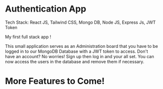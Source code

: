 # Authentication App

Tech Stack: React JS, Tailwind CSS, Mongo DB, Node JS, Express Js, JWT Token

My first full stack app !

This small application serves as an Administration board that you have to be logged in to our MongoDB Database with a JWT token to access. Don't have an account? No worries! Sign up then log in and your all set. You can now access the users in the database and remove them if necessary. 

# More Features to Come!
